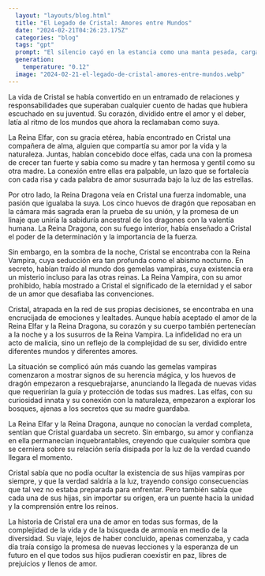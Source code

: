 ```yaml
---
  layout: "layouts/blog.html"
  title: "El Legado de Cristal: Amores entre Mundos"
  date: "2024-02-21T04:26:23.175Z"
  categories: "blog"
  tags: "gpt"
  prompt: "El silencio cayó en la estancia como una manta pesada, cargada de incertidumbre y expectativas. La Reina Elfar, cuya belleza era tan majestuosa como el antiguo bosque que gobernaba, se acercó a Cristal con un aura casi celestial. Sus labios se posaron suavemente sobre la frente de Cristal, y en ese instante, un destello de luz se desprendió de ellas, tan luminoso que parecía capturar la esencia misma de la vida.\r\n\r\nA su lado, la Reina Dragona, imponente y regia con escalas que reflejaban la paleta de fuego del amanecer, inclinó su cabeza masiva para depositar un beso en la coronilla de la joven humana. El calor de su aliento envolvió a Cristal, y el poder que emanaba del gesto resonó con un potencial indomable.\r\n\r\nEstas acciones no eran meramente simbólicas; Eran antiguos ritos concebidos para engendrar la vida a través de un profundo enlace mágico. Sin embargo, la tensión se palpaba en el aire cuando la Reina Vampira, con su elegancia gélida y un celo que trascendía milenios, avanzó con la gracia depredadora que le era característica.\r\n\r\nMiró a Cristal con ojos que brillaban de un rojo intenso, reflejando un torbellino de emociones. Era evidente que la idea de compartir a la humana con el resto no le agradaba en absoluto. \"Cristal\", empezó con voz que era como un susurro que se colaba por cada rincón del lugar, \"la eternidad puede ser una bendición o una maldición, y en mi compañía solo conocerías la primera. Tú y yo podríamos reinar juntas, con el poder de la noche a nuestros pies.\"\r\n\r\nLas demás criaturas observaban en silencio, respetando el poder y la antigüedad de la Reina Vampira, pero conscientes también de la promesa que Cristal representaba para todas ellas. No solo era un puente para la concepción de una nueva vida, sino también el símbolo de una unión más profunda entre los diferentes reinos.\r\n\r\nCristal, con el respeto que le inspiraba la presencia de estas poderosas criaturas, se puso de pie. Su corazón latía con fuerza, consciente de la magnitud de lo que se estaba proponiendo. \"Mi voluntad es mía\", afirmó, encontrando una fuerza que no sabía que tenía. \"Y mi vida, sea o no la llave para el futuro de sus razas, es un camino que deseo elegir libremente. Estoy dispuesta a conocer más de su mundo, de sus vidas, ya contribuir a la paz entre nuestros pueblos, pero no seré. propiedad de nadie.\"\r\n\r\nLa Reina Vampira retrocedió, su mirada aún intensa, pero un nuevo brillo de respeto apareció en sus ojos. \"Entonces que así sea\", respondió finalmente. \"Aprenderás de nosotros, y nosotros de ti. Y con el tiempo, tal vez ese puente que representa nazca de la elección y no de la necesidad.\"\r\n\r\nLas demás criaturas asintieron, reconociendo la sabiduría en las palabras de Cristal. La Reina Elfar y la Reina Dragona compartieron una mirada de entendimiento y se apartaron para darle espacio a la joven. Era un nuevo comienzo, no solo para Cristal sino para todos los seres que compartían ese momento.\r\n\r\nY así, en un mundo donde lo mágico y lo misterioso se entrelazaban con la realidad, Cristal emprendió una jornada de descubrimiento y crecimiento, donde la libertad de elegir formaba las raíces de una alianza que podía cambiar el futuro de muchos mundos. Cada paso adelante era un paso hacia un destino compartido, guiado por la esperanza, el respeto y la promesa de lo que aún estaba por venir. despues de una tiempo cristal se embarazo de la reina elfo de la reina dragon, y en secreto se embarazo de la reina vampiro tiene dos bebes vampiros que son chicas y uno es una bebe humana mujer, y  con la reina dragon tuvo cristal 5 huevos de dragon de color oro y pla y su chicas las bebes, con la reina elfo tuvo 12 elfas bebes y mujeres, la reina elfo le propuso amor igual la reina dragon , les dijo claro cristal dijo eso, pero cristal les hace infiel con la reina vampiro"
  generation: 
    temperature: "0.12"
  image: "2024-02-21-el-legado-de-cristal-amores-entre-mundos.webp"
---
```

La vida de Cristal se había convertido en un entramado de relaciones y responsabilidades que superaban cualquier cuento de hadas que hubiera escuchado en su juventud. Su corazón, dividido entre el amor y el deber, latía al ritmo de los mundos que ahora la reclamaban como suya.

La Reina Elfar, con su gracia etérea, había encontrado en Cristal una compañera de alma, alguien que compartía su amor por la vida y la naturaleza. Juntas, habían concebido doce elfas, cada una con la promesa de crecer tan fuerte y sabia como su madre y tan hermosa y gentil como su otra madre. La conexión entre ellas era palpable, un lazo que se fortalecía con cada risa y cada palabra de amor susurrada bajo la luz de las estrellas.

Por otro lado, la Reina Dragona veía en Cristal una fuerza indomable, una pasión que igualaba la suya. Los cinco huevos de dragón que reposaban en la cámara más sagrada eran la prueba de su unión, y la promesa de un linaje que uniría la sabiduría ancestral de los dragones con la valentía humana. La Reina Dragona, con su fuego interior, había enseñado a Cristal el poder de la determinación y la importancia de la fuerza.

Sin embargo, en la sombra de la noche, Cristal se encontraba con la Reina Vampira, cuya seducción era tan profunda como el abismo nocturno. En secreto, habían traído al mundo dos gemelas vampiras, cuya existencia era un misterio incluso para las otras reinas. La Reina Vampira, con su amor prohibido, había mostrado a Cristal el significado de la eternidad y el sabor de un amor que desafiaba las convenciones.

Cristal, atrapada en la red de sus propias decisiones, se encontraba en una encrucijada de emociones y lealtades. Aunque había aceptado el amor de la Reina Elfar y la Reina Dragona, su corazón y su cuerpo también pertenecían a la noche y a los susurros de la Reina Vampira. La infidelidad no era un acto de malicia, sino un reflejo de la complejidad de su ser, dividido entre diferentes mundos y diferentes amores.

La situación se complicó aún más cuando las gemelas vampiras comenzaron a mostrar signos de su herencia mágica, y los huevos de dragón empezaron a resquebrajarse, anunciando la llegada de nuevas vidas que requerirían la guía y protección de todas sus madres. Las elfas, con su curiosidad innata y su conexión con la naturaleza, empezaron a explorar los bosques, ajenas a los secretos que su madre guardaba.

La Reina Elfar y la Reina Dragona, aunque no conocían la verdad completa, sentían que Cristal guardaba un secreto. Sin embargo, su amor y confianza en ella permanecían inquebrantables, creyendo que cualquier sombra que se cerniera sobre su relación sería disipada por la luz de la verdad cuando llegara el momento.

Cristal sabía que no podía ocultar la existencia de sus hijas vampiras por siempre, y que la verdad saldría a la luz, trayendo consigo consecuencias que tal vez no estaba preparada para enfrentar. Pero también sabía que cada una de sus hijas, sin importar su origen, era un puente hacia la unidad y la comprensión entre los reinos.

La historia de Cristal era una de amor en todas sus formas, de la complejidad de la vida y de la búsqueda de armonía en medio de la diversidad. Su viaje, lejos de haber concluido, apenas comenzaba, y cada día traía consigo la promesa de nuevas lecciones y la esperanza de un futuro en el que todos sus hijos pudieran coexistir en paz, libres de prejuicios y llenos de amor.

